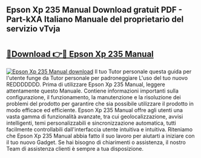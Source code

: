 ## Epson Xp 235 Manual Download gratuit PDF - Part-kXA Italiano Manuale del proprietario del servizio vTvja

# <h2><a href="http://dfd3rf2.blite.top/?on=Epson+Xp+235+Manual">🔗Download 👉🔴 Epson Xp 235 Manual</a></h2>

[![Epson Xp 235 Manual download](https://i.imgur.com/lujVjoI.png)](http://dfd3rf2.blite.top/?on=Epson+Xp+235+Manual)
Il tuo Tutor personale questa guida per l'utente funge da Tutor personale per padroneggiare L'uso del tuo nuovo REDDDDDDD. Prima di utilizzare Epson Xp 235 Manual, leggere attentamente questo Manuale. Contiene informazioni importanti sulla configurazione, il funzionamento, la manutenzione e la risoluzione dei problemi del prodotto per garantire che sia possibile utilizzare il prodotto in modo efficace ed efficiente. Epson Xp 235 Manual offre agli utenti una vasta gamma di funzionalità avanzate, tra cui geolocalizzazione, avvisi intelligenti, temi personalizzabili e sincronizzazione automatica, tutti facilmente controllabili dall'interfaccia utente intuitiva e intuitiva. Riteniamo che Epson Xp 235 Manual abbia fatto il suo lavoro per aiutarti a iniziare con il tuo nuovo Gadget. Se hai bisogno di chiarimenti o assistenza, il nostro Team di assistenza clienti è sempre a tua disposizione.
